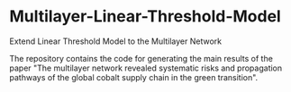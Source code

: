 # Multilayer-Linear-Threshold-Model
Extend Linear Threshold Model to the Multilayer Network

The repository contains the code for generating the main results of the paper "The multilayer network revealed systematic risks and propagation pathways of the global cobalt supply chain in the green transition".
